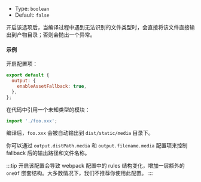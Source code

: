- Type: `boolean`
- Default: `false`

开启该选项后，当编译过程中遇到无法识别的文件类型时，会直接将该文件直接输出到产物目录；否则会抛出一个异常。

#### 示例

开启配置项：

```js
export default {
  output: {
    enableAssetFallback: true,
  },
};
```

在代码中引用一个未知类型的模块：

```js
import './foo.xxx';
```

编译后，`foo.xxx` 会被自动输出到 `dist/static/media` 目录下。

你可以通过 `output.distPath.media` 和 `output.filename.media` 配置项来控制 fallback 后的输出路径和文件名称。

:::tip
开启该配置会导致 webpack 配置中的 rules 结构变化，增加一层额外的 `oneOf` 嵌套结构。大多数情况下，我们不推荐你使用此配置。
:::
